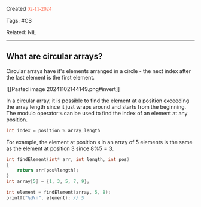 
Created <font style="color:tomato; font-family:Consolas;">02-11-2024</font>

Tags: #CS 

Related: NIL

****

## What are circular arrays?

Circular arrays have it's elements arranged in a circle - the next index after the last element is the first element. 

![[Pasted image 20241102144149.png#invert]]

In a circular array, it is possible to find the element at a position exceeding the array length since it just wraps around and starts from the beginning. The modulo operator `%` can be used to find the index of an element at any position.

````c
int index = position % array_length
````

For example, the element at position `8` in an array of 5 elements is the same as the element at position 3 since $8\%5=3$.

````c
int findElement(int* arr, int length, int pos)
{
	return arr[pos%length];
}
int array[5] = {1, 3, 5, 7, 9};

int element = findElement(array, 5, 8);
printf("%d\n", element); // 5
````

